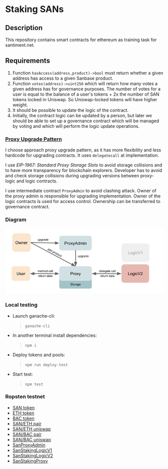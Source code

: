 # Staking SANs

## Description

This repository contains smart contracts for ethereum as training task for santiment.net.

## Requirements

1. Function `hasAccess(address,product)->bool` must return whether a given address has access to a given Sanbase 
   product.
2. Function `votes(address)->uint256` which will return how many votes a given address has for governance purposes.
   The number of votes for a user is equal to the balance of a user's tokens + 2x the number of SAN tokens locked in 
   Uniswap. So Uniswap-locked tokens will have higher weight.
3. It should be possible to update the logic of the contract. 
4. Initially, the contract logic can be updated by a person, but later we should be able to set up a governance contract 
   which will be managed by voting and which will perform the logic update operations.

### [Proxy Upgrade Pattern](https://docs.openzeppelin.com/upgrades-plugins/1.x/proxies)

I choose approach proxy upgrade pattern, as it has more flexibility and less hardcode for upgrading contracts. 
It uses `delegatecall` at implementation. 

I use *EIP-1967: Standard Proxy Storage Slots* to avoid storage collisions and to have more transparency for blockchain explorers. 
Developer has to avoid and check storage collisions during upgrading versions between proxy-logic and logic contracts.

I use intermediate contract `ProxyAdmin` to avoid clashing attack. Owner of the proxy admin is responsible for upgrading 
implementation. Owner of the logic contracts is used for access control. Ownership can be transferred to governance contract.

### Diagram

![Diagram](./diagram.jpg)

### Local testing

* Launch ganache-cli:
  > `ganache-cli`
* In another terminal install dependencies:
  > `npm i`
* Deploy tokens and pools:
  > `npm run deploy-test`
* Start test:
  > `npm test`

### Ropsten testnet

* [SAN token](https://ropsten.etherscan.io/address/0xBD49501333f8545e5c769d35E1f317B9722EEa64)
* [ETH token](https://ropsten.etherscan.io/address/0xa9aA465293b5A46b2638Ca79b288780075070495)
* [BAC token](https://ropsten.etherscan.io/address/0xC2C9d118B77bC6210d89aEF28768a71aA91559F7)
* [SAN/ETH pair](https://ropsten.etherscan.io/address/0x03c35780fbff99106e408f0372a7a245cb238b0c)
* [SAN/ETH uniswap](https://app.uniswap.org/#/swap?inputCurrency=0xBD49501333f8545e5c769d35E1f317B9722EEa64&outputCurrency=0xa9aA465293b5A46b2638Ca79b288780075070495)
* [SAN/BAC pair](https://ropsten.etherscan.io/address/0x664e3320a767ddbc3ea34ed6579112dfd7b8e1aa)
* [SAN/BAC uniswap](https://app.uniswap.org/#/swap?inputCurrency=0xBD49501333f8545e5c769d35E1f317B9722EEa64&outputCurrency=0xC2C9d118B77bC6210d89aEF28768a71aA91559F7)
* [SanProxyAdmin](https://ropsten.etherscan.io/address/0x579f1Ea0346be12cb865D4cF2b6e4dA41cA31c5F)
* [SanStakingLogicV1](https://ropsten.etherscan.io/address/0x8683049007E5ad88C4A425656a2EE32d169CE2D9)
* [SanStakingLogicV2](https://ropsten.etherscan.io/address/0x0bCF9e0A8ED0fd960346659Bf1116eC6821B5F91)
* [SanStakingProxy](https://ropsten.etherscan.io/address/0xc2Eb484059bC0b419a98BCB9B3a3b707a3F5a804)
